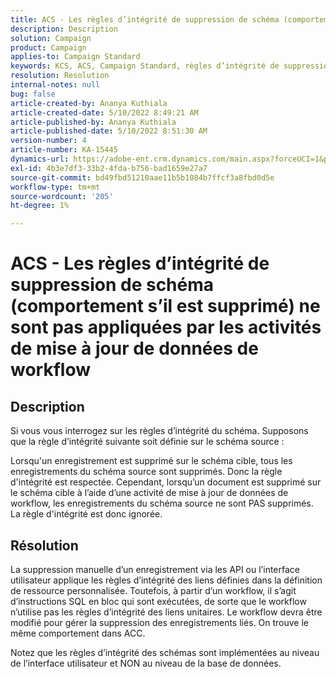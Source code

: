```yaml
---
title: ACS - Les règles d’intégrité de suppression de schéma (comportement s’il est supprimé) ne sont pas appliquées par les activités de mise à jour de données de workflow
description: Description
solution: Campaign
product: Campaign
applies-to: Campaign Standard
keywords: KCS, ACS, Campaign Standard, règles d’intégrité de suppression, comportement en cas de suppression, workflow, mise à jour de données
resolution: Resolution
internal-notes: null
bug: false
article-created-by: Ananya Kuthiala
article-created-date: 5/10/2022 8:49:21 AM
article-published-by: Ananya Kuthiala
article-published-date: 5/10/2022 8:51:30 AM
version-number: 4
article-number: KA-15445
dynamics-url: https://adobe-ent.crm.dynamics.com/main.aspx?forceUCI=1&pagetype=entityrecord&etn=knowledgearticle&id=01894013-3ed0-ec11-a7b5-0022480a8e40
exl-id: 4b3e7df3-33b2-4fda-b756-bad1659e27a7
source-git-commit: bd49fbd51210aae11b5b1084b7ffcf3a8fbd0d5e
workflow-type: tm+mt
source-wordcount: '205'
ht-degree: 1%

---
```


# ACS - Les règles d’intégrité de suppression de schéma (comportement s’il est supprimé) ne sont pas appliquées par les activités de mise à jour de données de workflow

## Description


Si vous vous interrogez sur les règles d’intégrité du schéma. Supposons que la règle d’intégrité suivante soit définie sur le schéma source :



Lorsqu&#39;un enregistrement est supprimé sur le schéma cible, tous les enregistrements du schéma source sont supprimés. Donc la règle d&#39;intégrité est respectée. Cependant, lorsqu’un document est supprimé sur le schéma cible à l’aide d’une activité de mise à jour de données de workflow, les enregistrements du schéma source ne sont PAS supprimés. La règle d&#39;intégrité est donc ignorée.


## Résolution


La suppression manuelle d’un enregistrement via les API ou l’interface utilisateur applique les règles d’intégrité des liens définies dans la définition de ressource personnalisée. Toutefois, à partir d’un workflow, il s’agit d’instructions SQL en bloc qui sont exécutées, de sorte que le workflow n’utilise pas les règles d’intégrité des liens unitaires. Le workflow devra être modifié pour gérer la suppression des enregistrements liés. On trouve le même comportement dans ACC.

Notez que les règles d’intégrité des schémas sont implémentées au niveau de l’interface utilisateur et NON au niveau de la base de données.
